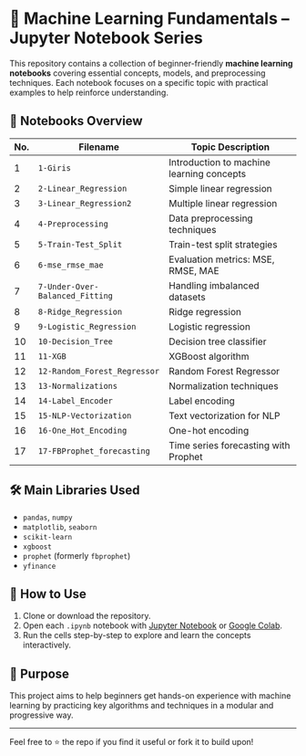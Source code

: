 # 🧠 Machine Learning Fundamentals – Jupyter Notebook Series

This repository contains a collection of beginner-friendly **machine learning notebooks** covering essential concepts, models, and preprocessing techniques. Each notebook focuses on a specific topic with practical examples to help reinforce understanding.

## 📁 Notebooks Overview

| No. | Filename                       | Topic Description                          |
|-----|--------------------------------|--------------------------------------------|
| 1   | `1-Giris`                      | Introduction to machine learning concepts  |
| 2   | `2-Linear_Regression`          | Simple linear regression                   |
| 3   | `3-Linear_Regression2`         | Multiple linear regression                 |
| 4   | `4-Preprocessing`              | Data preprocessing techniques              |
| 5   | `5-Train-Test_Split`           | Train-test split strategies                |
| 6   | `6-mse_rmse_mae`               | Evaluation metrics: MSE, RMSE, MAE         |
| 7   | `7-Under-Over-Balanced_Fitting`| Handling imbalanced datasets               |
| 8   | `8-Ridge_Regression`           | Ridge regression                           |
| 9   | `9-Logistic_Regression`        | Logistic regression                        |
| 10  | `10-Decision_Tree`             | Decision tree classifier                   |
| 11  | `11-XGB`                       | XGBoost algorithm                          |
| 12  | `12-Random_Forest_Regressor`   | Random Forest Regressor                    |
| 13  | `13-Normalizations`            | Normalization techniques                   |
| 14  | `14-Label_Encoder`             | Label encoding                             |
| 15  | `15-NLP-Vectorization`         | Text vectorization for NLP                 |
| 16  | `16-One_Hot_Encoding`          | One-hot encoding                           |
| 17  | `17-FBProphet_forecasting`     | Time series forecasting with Prophet       |

## 🛠 Main Libraries Used

- `pandas`, `numpy`
- `matplotlib`, `seaborn`
- `scikit-learn`
- `xgboost`
- `prophet` (formerly `fbprophet`)
- `yfinance`

## 🚀 How to Use

1. Clone or download the repository.
2. Open each `.ipynb` notebook with [Jupyter Notebook](https://jupyter.org/) or [Google Colab](https://colab.research.google.com/).
3. Run the cells step-by-step to explore and learn the concepts interactively.

## 🎯 Purpose

This project aims to help beginners get hands-on experience with machine learning by practicing key algorithms and techniques in a modular and progressive way.

---

Feel free to ⭐ the repo if you find it useful or fork it to build upon!
